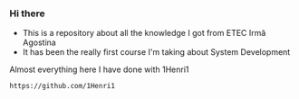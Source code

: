 ### Hi there
- This is a repository about all the knowledge I got from ETEC Irmã Agostina
- It has been the really first course I'm taking about System Development

Almost everything here I have done with 1Henri1
```
https://github.com/1Henri1
``` 